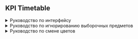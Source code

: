 ## KPI Timetable

<details><summary>Руководство по интерфейсу</summary>
<p>

Как окно отобразится если открыть программу:<br>
<img alt="alt text" src="https://github.com/Archasmiel/timetable_kpi_pyqt5/blob/main/examples/example1.png?raw=true" width="450"/>

- Слева снизу область для введения группы.<br>
- Справа снизу кнопка для вызова поиска расписания.Также можно нажать Enter после ввода группы - результат идентично кнопке.<br>
- Справа от "Найти" - кнопка для смены цветовой темы с тёмной на светлую и со светлой на тёмную.<br>
- В самом низу область статуса где будет отображатся информация об успехе или провале поиска.

<br>

- Вводим группу, нажимаем поиск. В итоге заполнятся две панели.<br> 
   1. Верхняя - расписание первой недели.<br>
   2. Нижняя - расписание второй недели.<br>
   3. Подсветка занятия на текущее время, установленное на компьютере

Пример поиска и успешного результата:<br>
<img alt="alt text" src="https://github.com/Archasmiel/timetable_kpi_pyqt5/blob/main/examples/example2.png?raw=true" width="450"/>


Если группы не найдено или пустая строка в вводе - снизу появится характерная надпись.
</p></details>

<details><summary>Руководство по игнорированию выборочных предметов</summary><p>

Для данного действия необходимо:
   - открыть расписание в первый раз и скопировать !ТОЛЬКО НАЗВАНИЕ! нужного предмета<br><img alt="alt text" src="https://github.com/Archasmiel/timetable_kpi_pyqt5/blob/main/examples/example3.png?raw=true" width="450"/>
   - открыть в папке программы папку data<br><img alt="alt text" src="https://github.com/Archasmiel/timetable_kpi_pyqt5/blob/main/examples/example4.png?raw=true" width="450"/>
   - найти файл ignored.txt, открыть в блокноте и вставить новую строчку с названием предмета<br><img alt="alt text" src="https://github.com/Archasmiel/timetable_kpi_pyqt5/blob/main/examples/example5.png?raw=true" width="450"/>
   - сохранить файл
   - перезапустить программу<br><img alt="alt text" src="https://github.com/Archasmiel/timetable_kpi_pyqt5/blob/main/examples/example6.png?raw=true" width="450"/>

</p></details>

<details><summary>Руководство по смене цветов</summary><p>

- Для данного действия необходимо:
   - открыть в папке программы папку data<br><img alt="alt text" src="https://github.com/Archasmiel/timetable_kpi_pyqt5/blob/main/examples/example4.png?raw=true" width="450"/>
   - найти файл ignored.txt, открыть в блокноте
   - в первых двух строчках возможно менять [HEX-коды HTML](https://ru.wikipedia.org/wiki/HTML-цвета) цветов расписания
   - в третьей строчке возможно задать первоначальную тему (light - светлая, dark-тёмная)
   - убедится что в файле три строчки с данными и нет никаких пробелов и пропусков

</p></details>